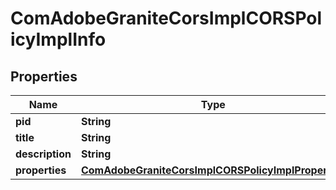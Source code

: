 
# ComAdobeGraniteCorsImplCORSPolicyImplInfo

## Properties
Name | Type | Description | Notes
------------ | ------------- | ------------- | -------------
**pid** | **String** |  |  [optional]
**title** | **String** |  |  [optional]
**description** | **String** |  |  [optional]
**properties** | [**ComAdobeGraniteCorsImplCORSPolicyImplProperties**](ComAdobeGraniteCorsImplCORSPolicyImplProperties.md) |  |  [optional]



